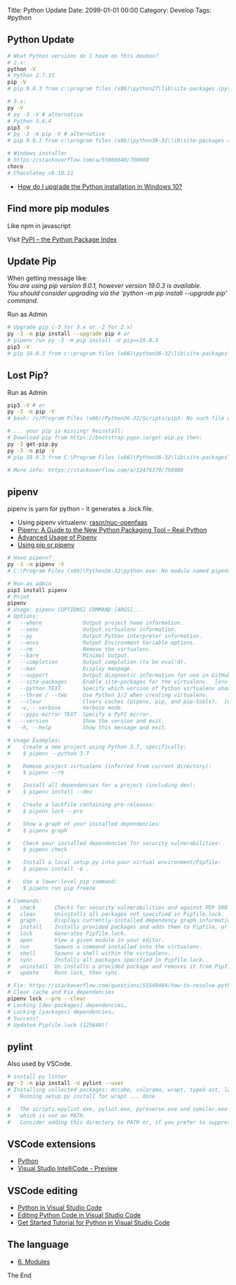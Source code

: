 Title:  Python Update
Date: 2099-01-01 00:00
Category: Develop
Tags: #python

## Python Update

```bash
# What Python versions do I have on this devbox? 
# 2.x:
python -V
# Python 2.7.15 
pip -V
# pip 9.0.3 from c:\program files (x86)\python27\lib\site-packages (python 2.7)

# 3.x:
py -V
# py -3 -V # alternative
# Python 3.6.4
pip3 -V
# py -3 -m pip -V # alternative
# pip 9.0.1 from c:\program files (x86)\python36-32\lib\site-packages (python 3.6)

# Windows installer
# https://stackoverflow.com/a/55069640/750989
choco
# Chocolatey v0.10.11

```

* [How do I upgrade the Python installation in Windows 10?](https://stackoverflow.com/questions/45137395/how-do-i-upgrade-the-python-installation-in-windows-10)

## Find more pip modules

Like npm in javascript

Visit [PyPI – the Python Package Index](https://pypi.org/)

## Update Pip

When getting message like:  
_You are using pip version 9.0.1, however version 19.0.3 is available._  
_You should consider upgrading via the 'python -m pip install --upgrade pip' command._

Run as Admin

```bash
# Upgrade pip (-3 for 3.x or -2 for 2.x)
py -3 -m pip install --upgrade pip # or
# pipenv run py -3 -m pip install -U pip==19.0.3
pip3 -V
# pip 19.0.3 from c:\program files (x86)\python36-32\lib\site-packages\pip (python 3.6)
```

## Lost Pip?

Run as Admin

```bash
pip3 -V # or
py -3 -m pip -V
# bash: /c/Program Files (x86)/Python36-32/Scripts/pip3: No such file or directory

# ... your pip is missing! Reinstall:
# Download pip from https://bootstrap.pypa.io/get-pip.py then:
py -3 get-pip.py
py -3 -m pip -V
# pip 19.0.3 from C:\Program Files (x86)\Python36-32\lib\site-packages\pip (python 3.6)

# More info: https://stackoverflow.com/a/12476379/750989
```

## pipenv

pipenv is yarn for python - it generates a .lock file.  

* Using pipenv virtualenv: [rasor/nuc-openfaas](https://github.com/rasor/nuc-openfaas/blob/master/Journal.md)
* [Pipenv: A Guide to the New Python Packaging Tool – Real Python](https://realpython.com/pipenv-guide/)
* [Advanced Usage of Pipenv](https://pipenv.readthedocs.io/en/latest/advanced/#configuration-with-environment-variables)
* [Using pip or pipenv](https://nucypher.readthedocs.io/en/latest/guides/installation_guide.html#standard-pipenv-installation)

```bash
# Have pipenv?
py -3 -m pipenv -V
# C:\Program Files (x86)\Python36-32\python.exe: No module named pipenv

# Run as admin
pip3 install pipenv
# Print
pipenv
# Usage: pipenv [OPTIONS] COMMAND [ARGS]...
# Options:
#   --where             Output project home information.
#   --venv              Output virtualenv information.
#   --py                Output Python interpreter information.
#   --envs              Output Environment Variable options.
#   --rm                Remove the virtualenv.
#   --bare              Minimal output.
#   --completion        Output completion (to be eval'd).
#   --man               Display manpage.
#   --support           Output diagnostic information for use in GitHub issues.
#   --site-packages     Enable site-packages for the virtualenv.  [env var:PIPENV_SITE_PACKAGES]
#   --python TEXT       Specify which version of Python virtualenv should use.
#   --three / --two     Use Python 3/2 when creating virtualenv.
#   --clear             Clears caches (pipenv, pip, and pip-tools).  [env var:PIPENV_CLEAR]
#   -v, --verbose       Verbose mode.
#   --pypi-mirror TEXT  Specify a PyPI mirror.
#   --version           Show the version and exit.
#   -h, --help          Show this message and exit.

# Usage Examples:
#    Create a new project using Python 3.7, specifically:
#    $ pipenv --python 3.7

#    Remove project virtualenv (inferred from current directory):
#    $ pipenv --rm

#    Install all dependencies for a project (including dev):
#    $ pipenv install --dev

#    Create a lockfile containing pre-releases:
#    $ pipenv lock --pre

#    Show a graph of your installed dependencies:
#    $ pipenv graph

#    Check your installed dependencies for security vulnerabilities:
#    $ pipenv check

#    Install a local setup.py into your virtual environment/Pipfile:
#    $ pipenv install -e .

#    Use a lower-level pip command:
#    $ pipenv run pip freeze

# Commands:
#   check      Checks for security vulnerabilities and against PEP 508 markers provided in Pipfile.
#   clean      Uninstalls all packages not specified in Pipfile.lock.
#   graph      Displays currently-installed dependency graph information.
#   install    Installs provided packages and adds them to Pipfile, or (if no packages are given), installs all packages from Pipfile.
#   lock       Generates Pipfile.lock.
#   open       View a given module in your editor.
#   run        Spawns a command installed into the virtualenv.
#   shell      Spawns a shell within the virtualenv.
#   sync       Installs all packages specified in Pipfile.lock.
#   uninstall  Un-installs a provided package and removes it from Pipfile.
#   update     Runs lock, then sync.

# Fix: https://stackoverflow.com/questions/51540404/how-to-resolve-python-package-depencencies-with-pipenv
# Clear cache and Fix dependencies
pipenv lock --pre --clear
# Locking [dev-packages] dependencies…
# Locking [packages] dependencies…
# Success!
# Updated Pipfile.lock (125640)!
```

## pylint

Also used by VSCode.

```bash
# install py linter
py -3 -m pip install -U pylint --user
# Installing collected packages: mccabe, colorama, wrapt, typed-ast, lazy-object-proxy, astroid, isort, pylint
#   Running setup.py install for wrapt ... done

#   The scripts epylint.exe, pylint.exe, pyreverse.exe and symilar.exe are installed in 'C:\Users\yourname\AppData\Roaming\Python\Python36\Scripts' 
#   which is not on PATH.
#   Consider adding this directory to PATH or, if you prefer to suppress this warning, use --no-warn-script-location.
```

## VSCode extensions

* [Python](https://marketplace.visualstudio.com/items?itemName=ms-python.python)
* [Visual Studio IntelliCode - Preview](https://marketplace.visualstudio.com/items?itemName=VisualStudioExptTeam.vscodeintellicode)

## VSCode editing

* [Python in Visual Studio Code](https://code.visualstudio.com/docs/languages/python)
* [Editing Python Code in Visual Studio Code](https://code.visualstudio.com/docs/python/editing)
* [Get Started Tutorial for Python in Visual Studio Code](https://code.visualstudio.com/docs/python/python-tutorial#_prerequisites)

## The language

* [6. Modules](https://docs.python.org/3/tutorial/modules.html)

The End
